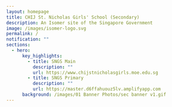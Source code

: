 ```yaml
---
layout: homepage
title: CHIJ St. Nicholas Girls' School (Secondary)
description: An Isomer site of the Singapore Government
image: /images/isomer-logo.svg
permalink: /
notification: ""
sections:
  - hero:
      key_highlights:
        - title: SNGS Main
          description: ""
          url: https://www.chijstnicholasgirls.moe.edu.sg
        - title: SNGS Primary
          description: ""
          url: https://master.d6ffahuouz5lv.amplifyapp.com
      background: /images/01 Banner Photos/sec banner v1.gif
---
```

